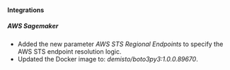 
#### Integrations

##### AWS Sagemaker

- Added the new parameter *AWS STS Regional Endpoints* to specify the AWS STS endpoint resolution logic.
- Updated the Docker image to: *demisto/boto3py3:1.0.0.89670*.
